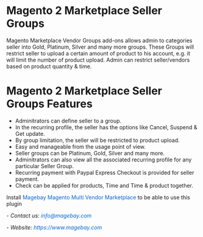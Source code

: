 <h1>Magento 2 Marketplace Seller Groups</h1>

<p>Magento Marketplace Vendor Groups add-ons allows admin to categories seller into Gold, Platinum, Silver and many more groups. These Groups will restrict seller to upload a certain amount of product to his account, e.g. it will limit the number of product upload. Admin can restrict seller/vendors based on product quantity &amp; time.</p>

<h1>Magento 2 Marketplace Seller Groups Features</h1>

<ul>
	<li>Adminitrators can define seller to a group.</li>
	<li>In the recurring profile, the seller has the options like Cancel, Suspend &amp; Get update.</li>
	<li>By group limitation, the seller will be restricted to product upload.</li>
	<li>Easy and manageable from the usage point of view.</li>
	<li>Seller groups can be Platinum, Gold, Silver and many more.</li>
	<li>Adminitrators can also view all the associated recurring profile for any particular Seller Group.</li>
	<li>Recurring payment with Paypal Express Checkout is provided for seller payment.</li>
	<li>Check can be applied for products, Time and Time &amp; product together.</li>
</ul>

<p>Install&nbsp;<a href="https://www.magebay.com/magento-multi-vendor-marketplace-extension" style="box-sizing: border-box; background-color: transparent; color: rgb(3, 102, 214); text-decoration-line: none;">Magebay Magento Multi Vendor Marketplace</a>&nbsp;to be able to use this plugin</p>

<p><em>- Contact&nbsp;</em><em>us:</em><em>&nbsp;<a href="mailto:info@magebay.com" style="box-sizing: border-box; background-color: transparent; color: rgb(3, 102, 214); text-decoration-line: none;">info@magebay.com</a></em></p>

<p><em>- Website:&nbsp;<a href="https://www.magebay.com/" style="box-sizing: border-box; background-color: transparent; color: rgb(3, 102, 214); text-decoration-line: none;">https://www.magebay.com</a></em></p>
